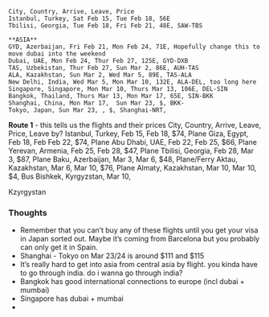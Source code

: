 ```csv
City, Country, Arrive, Leave, Price
Istanbul, Turkey, Sat Feb 15, Tue Feb 18, 56E
Tbilisi, Georgia, Tue Feb 18, Fri Feb 21, 48E, SAW-TBS 

**ASIA**
GYD, Azerbaijan, Fri Feb 21, Mon Feb 24, 71E, Hopefully change this to move dubai into the weekend
Dubai, UAE, Mon Feb 24, Thur Feb 27, 125E, GYD-DXB 
TAS, Uzbekistan, Thur Feb 27, Sun Mar 2, 86E, AUH-TAS 
ALA, Kazakhstan, Sun Mar 2, Wed Mar 5, 89E, TAS-ALA
New Delhi, India, Wed Mar 5, Mon Mar 10, 132E, ALA-DEL, too long here 
Singapore, Singapore, Mon Mar 10, Thurs Mar 13, 106E, DEL-SIN
Bangkok, Thailand, Thurs Mar 13, Mon Mar 17, 65E, SIN-BKK
Shanghai, China, Mon Mar 17,  Sun Mar 23, $, BKK-
Tokyo, Japan, Sun Mar 23, , $, Shanghai-NRT, 
```

**Route 1** - this tells us the flights and their prices
City, Country, Arrive, Leave, Price, Leave by? 
Istanbul, Turkey, Feb 15, Feb 18, $74, Plane
Giza, Egypt, Feb 18, Feb Feb 22, $74, Plane
Abu Dhabi, UAE, Feb 22, Feb 25, $66, Plane
Yerevan, Armenia, Feb 25, Feb 28, $47, Plane
Tbilisi, Georgia, Feb 28, Mar 3, $87, Plane
Baku, Azerbaijan, Mar 3, Mar 6, $48, Plane/Ferry
Aktau, Kazakhstan, Mar 6, Mar 10, $76, Plane
Almaty, Kazakhstan, Mar 10, Mar 10, $4, Bus
Bishkek, Kyrgyzstan, Mar 10, 

Kzyrgystan

### Thoughts

- Remember that you can’t buy any of these flights until you get your visa in Japan sorted out. Maybe it’s coming from Barcelona but you probably can only get it in Spain.
- Shanghai - Tokyo on Mar 23/24 is around $111 and $115
- It’s really hard to get into asia from central asia by flight. you kinda have to go through india. do i wanna go through india?
- Bangkok has good international connections to europe (incl dubai + mumbai)
- Singapore has dubai + mumbai
- 